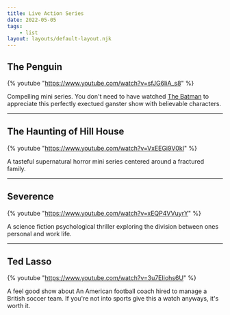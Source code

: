 ```yaml
---
title: Live Action Series
date: 2022-05-05
tags: 
    - list
layout: layouts/default-layout.njk
---
```

## The Penguin
{% youtube "https://www.youtube.com/watch?v=sfJG6IiA_s8" %}

Compelling mini series. You don't need to have watched [The Batman](https://www.imdb.com/title/tt1877830/) to appreciate this perfectly exectued ganster show with believable characters.  

---
## The Haunting of Hill House
{% youtube "https://www.youtube.com/watch?v=VxEEGi9V0kI" %}

A tasteful supernatural horror mini series centered around a fractured family.

---
## Severence
{% youtube "https://www.youtube.com/watch?v=xEQP4VVuyrY" %}

A science fiction psychological thriller exploring the division between ones personal and work life.

---
## Ted Lasso
{% youtube "https://www.youtube.com/watch?v=3u7EIiohs6U" %}

A feel good show about An American football coach hired to manage a British soccer team. If you're not into sports give this a watch anyways, it's worth it.  


